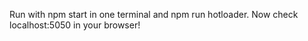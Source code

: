 Run with npm start in one terminal and npm run hotloader. Now check localhost:5050 in your browser!
